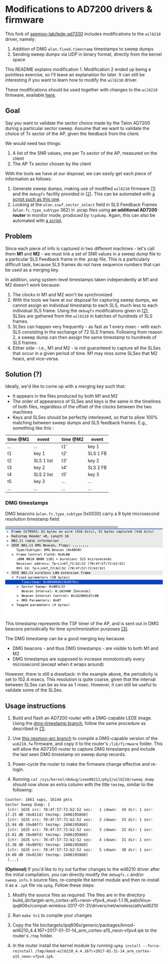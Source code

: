 # Modifications to AD7200 drivers & firmware

This fork of [seemoo-lab/lede-ad7200](https://github.com/seemoo-lab/lede-ad7200) includes modifications to the `wil6210` driver, namely:

1. Addition of DMG `wlan.fixed.timestamp` timestamps to sweep dumps
2. Sending sweep dumps via UDP in binary format, directly from the kernel space

This README explains modification 1. Modification 2 ended up being a pointless exercise, so I'll leave an explanation for later. It can still be interesting if you want to learn how to modify the `wil6210` driver.

These modifications should be used together with changes to the `wil6210` firmware, available [here](https://github.com/adamiaonr/nexmon-arc).

## Goal

Say you want to validate the sector choice made by the Talon AD7200 during a particular sector sweep.
Assume that we want to validate the choice of Tx sector of the AP, given the feedback from the client. 

We would need two things:

1. A list of the SNR values, one per Tx sector of the AP, measured on the client
2. The AP Tx sector chosen by the client

With the tools we have at our disposal, we can easily get each piece of information as follows: 

1. Generate sweep dumps, making use of modified `wil6210` firmware [[1]](https://github.com/seemoo-lab/nexmon-arc) and the `debugfs` facility provided in [[2]](https://github.com/seemoo-lab/lede-ad7200). This can be automated with [a script such as this one](https://github.com/adamiaonr/wifi-vehicles/blob/802.11ad/testbed-setup/configs/openwrt/tp-04/root/workbench/get-sweep-dump.sh).
2. Looking at the `wlan.sswf.sector_select` field in SLS Feedback Frames (`wlan.fc.type_subtype` 362) in .pcap files using **an additional AD7200 router** in monitor mode, produced by `tcpdump`. Again, this can also be automated with [a script](https://github.com/adamiaonr/wifi-vehicles/blob/802.11ad/testbed-setup/configs/openwrt/tp-03/usr/bin/run-monitor).

## Problem

Since each piece of info is captured in two different machines - let's call them **M1** and **M2** - we must link a set of SNR values in a sweep dump file to a particular SLS Feedback frame in the .pcap file.
This is a particularly difficult task, because SLS frames do not have sequence numbers that can be used as a merging key.

In addition, using system-level timestamps taken independently at M1 and M2 doesn't work because:

1. The clocks in M1 and M2 won't be synchronized
2. With the tools we have at our disposal for capturing sweep dumps, we cannot assign an individual timestamp to each SLS, much less to each individual SLS frame. Using the `debugfs` modifications given in [[2]](https://github.com/seemoo-lab/lede-ad7200), SLSes are gathered from the `wil6210` in batches of hundreds of SLS frames.
3. SLSes can happen very frequently - as fast as 1 every msec - with each SLS consisting in the exchange of 72 SLS frames. Following from reason 2, a sweep dump can then assign the same timestamp to hundreds of SLS frames. 
4. Either side - i.e., M1 and M2 - is not guaranteed to capture all the SLSes that occur in a given period of time. M1 may miss some SLSes that M2 hears, and vice-versa.

## Solution (?)

Ideally, we'd like to come up with a merging key such that:

* It appears in the files produced by both M1 and M2
* The order of appearance of SLSes and keys is the same in the timelines of both files, regardless of the offset of the clocks between the two machines
* Keys and SLSes should be perfectly interleaved, so that to allow 100% matching between sweep dumps and SLS feedback frames. E.g., something like this : 

| time @M1 | event |   | time @M2 | event |
|------|-------|---|------|-------|
| ... | ... |   | t1' | key 1 |
| t1 | key 1   |   | t2' | SLS 1 FB |
| t2 | SLS 1 list | | t3' | key 2 |
| t3 | key 2 | | t4' | SLS 2 FB |
| t4 | SLS 2 list | | t5' | key 3 |
| t5 | key 3 | | ... | ... |
| ... | ... | | ... | ... |

### DMG timestamps

DMG beacons (`wlan.fc.type_subtype` 0x0030) carry a 8 byte microsecond resolution timestamp field:

![](logos/dmg-beacon.png)

This timestamp represents the TSF timer of the AP, and is sent out in DMG beacons periodically for time synchronization purposes [[3]](https://eprints.networks.imdea.org/2019/1/Hany%20Assasa%27s%20PhD%20Thesis.pdf).

The DMG timestamp can be a good merging key because:

* DMG beacons - and thus DMG timestamps - are visible to both M1 and M2
* DMG timestamps are supposed to increase monotonically every microsecond (except when it wraps around)

However, there is still a drawback: in the example above, the periodicity is set to 102.4 msecs. 
This resolution is quite coarse, given that the interval between SLSes can be as low as 1 msec.
However, it can still be useful to validate some of the SLSes.

## Usage instructions

1. Build and flash an AD7200 router with a DMG-capable LEDE image. Using the [dmg-timestamp branch](https://github.com/adamiaonr/lede-ad7200/tree/dmg-timestamp), follow the same procedure as described in [[1]](https://github.com/seemoo-lab/lede-ad7200).

2. Use [this nexmon-arc branch](https://github.com/adamiaonr/nexmon-arc) to compile a DMG-capable version of the `wi6210.fw` firmware, and copy it to the router's `/lib/firmware` folder.
This will allow the AD7200 router to capture DMG timestamps and include the last seen DMG timestamp on sweep dump records.

3. Power-cycle the router to make the firmware change effective and re-login.

4. Running `cat /sys/kernel/debug/ieee80211/phy2/wil6210/sweep_dump` should now show an extra column with the title `tmstmp`, similar to the following:

```
Counter: 1661 swps, 16144 pkts
Sector Sweep Dump: {
 [ctr: 1635 src: 70:4f:57:72:b2:52 sec:   1 cdown:  34 dir: 1 snr:  17.25 dB (0x0114) tmstmp: 2406195860]
 [ctr: 1635 src: 70:4f:57:72:b2:52 sec:   2 cdown:  33 dir: 1 snr:  15.94 dB (0x00ff) tmstmp: 2406195860]
 [ctr: 1635 src: 70:4f:57:72:b2:52 sec:   3 cdown:  32 dir: 1 snr:  15.81 dB (0x00fd) tmstmp: 2406195860]
 [ctr: 1635 src: 70:4f:57:72:b2:52 sec:   4 cdown:  31 dir: 1 snr:  15.38 dB (0x00f6) tmstmp: 2406195860]
 [ctr: 1635 src: 70:4f:57:72:b2:52 sec:   5 cdown:  30 dir: 1 snr:  19.00 dB (0x0130) tmstmp: 2406195860]
 (...)
```

**(Optional)** If you'd like to try out further changes to the wil6210 driver after the initial compilation, you can directly modify the `debugfs.c` and/or `sweep_info.h` source files, re-compile the kernel module and then re-install it as a `.ipk` file via `opkg`. 
Follow these steps:

1. Modify the source files as required. The files are in the directory build\_dir/target-arm\_cortex-a15+neon-vfpv4\_musl-1.1.16\_eabi/linux-ipq806x/compat-wireless-2017-01-31/drivers/net/wireless/ath/wil6210
	
2. Run `make V=1` to compile your changes
	
3. Copy the file bin/targets/ipq806x/generic/packages/kmod-wil6210\_4.4.167+2017-01-31-14\_arm\_cortex-a15\_neon-vfpv4.ipk to the router's `/tmp` folder.

4. In the router install the kernel module by running `opkg install --force-reinstall /tmp/kmod-wil6210_4.4.167\+2017-01-31-14_arm_cortex-a15_neon-vfpv4.ipk`.
